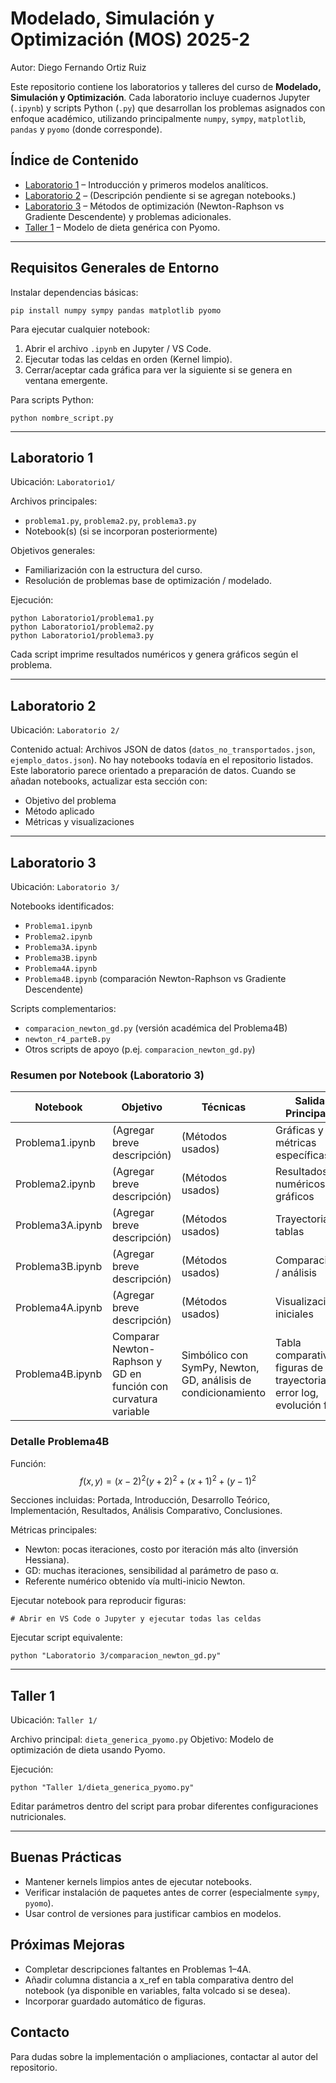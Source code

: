 # Modelado, Simulación y Optimización (MOS) 2025-2

Autor: Diego Fernando Ortiz Ruiz

Este repositorio contiene los laboratorios y talleres del curso de **Modelado, Simulación y Optimización**. Cada laboratorio incluye cuadernos Jupyter (`.ipynb`) y scripts Python (`.py`) que desarrollan los problemas asignados con enfoque académico, utilizando principalmente `numpy`, `sympy`, `matplotlib`, `pandas` y `pyomo` (donde corresponde).

## Índice de Contenido
- [Laboratorio 1](#laboratorio-1) – Introducción y primeros modelos analíticos.
- [Laboratorio 2](#laboratorio-2) – (Descripción pendiente si se agregan notebooks.)
- [Laboratorio 3](#laboratorio-3) – Métodos de optimización (Newton-Raphson vs Gradiente Descendente) y problemas adicionales.
- [Taller 1](#taller-1) – Modelo de dieta genérica con Pyomo.

---
## Requisitos Generales de Entorno
Instalar dependencias básicas:

```
pip install numpy sympy pandas matplotlib pyomo
```

Para ejecutar cualquier notebook:
1. Abrir el archivo `.ipynb` en Jupyter / VS Code.
2. Ejecutar todas las celdas en orden (Kernel limpio).
3. Cerrar/aceptar cada gráfica para ver la siguiente si se genera en ventana emergente.

Para scripts Python:
```
python nombre_script.py
```

---
## Laboratorio 1
Ubicación: `Laboratorio1/`

Archivos principales:
- `problema1.py`, `problema2.py`, `problema3.py`
- Notebook(s) (si se incorporan posteriormente)

Objetivos generales:
- Familiarización con la estructura del curso.
- Resolución de problemas base de optimización / modelado.

Ejecución:
```
python Laboratorio1/problema1.py
python Laboratorio1/problema2.py
python Laboratorio1/problema3.py
```
Cada script imprime resultados numéricos y genera gráficos según el problema.

---
## Laboratorio 2
Ubicación: `Laboratorio 2/`

Contenido actual: Archivos JSON de datos (`datos_no_transportados.json`, `ejemplo_datos.json`). No hay notebooks todavía en el repositorio listados. Este laboratorio parece orientado a preparación de datos. Cuando se añadan notebooks, actualizar esta sección con:
- Objetivo del problema
- Método aplicado
- Métricas y visualizaciones

---
## Laboratorio 3
Ubicación: `Laboratorio 3/`

Notebooks identificados:
- `Problema1.ipynb`
- `Problema2.ipynb`
- `Problema3A.ipynb`
- `Problema3B.ipynb`
- `Problema4A.ipynb`
- `Problema4B.ipynb` (comparación Newton-Raphson vs Gradiente Descendente)

Scripts complementarios:
- `comparacion_newton_gd.py` (versión académica del Problema4B)
- `newton_r4_parteB.py`
- Otros scripts de apoyo (p.ej. `comparacion_newton_gd.py`)

### Resumen por Notebook (Laboratorio 3)
| Notebook | Objetivo | Técnicas | Salidas Principales |
|----------|----------|----------|---------------------|
| Problema1.ipynb | (Agregar breve descripción) | (Métodos usados) | Gráficas y métricas específicas |
| Problema2.ipynb | (Agregar breve descripción) | (Métodos usados) | Resultados numéricos / gráficos |
| Problema3A.ipynb | (Agregar breve descripción) | (Métodos usados) | Trayectorias / tablas |
| Problema3B.ipynb | (Agregar breve descripción) | (Métodos usados) | Comparaciones / análisis |
| Problema4A.ipynb | (Agregar breve descripción) | (Métodos usados) | Visualizaciones iniciales |
| Problema4B.ipynb | Comparar Newton-Raphson y GD en función con curvatura variable | Simbólico con SymPy, Newton, GD, análisis de condicionamiento | Tabla comparativa, figuras de trayectorias, error log, evolución f y ||grad|| |

### Detalle Problema4B
Función:
$$f(x,y) = (x-2)^2 (y+2)^2 + (x+1)^2 + (y-1)^2$$

Secciones incluidas: Portada, Introducción, Desarrollo Teórico, Implementación, Resultados, Análisis Comparativo, Conclusiones.

Métricas principales:
- Newton: pocas iteraciones, costo por iteración más alto (inversión Hessiana).
- GD: muchas iteraciones, sensibilidad al parámetro de paso α.
- Referente numérico obtenido vía multi-inicio Newton.

Ejecutar notebook para reproducir figuras:
```
# Abrir en VS Code o Jupyter y ejecutar todas las celdas
```
Ejecutar script equivalente:
```
python "Laboratorio 3/comparacion_newton_gd.py"
```

---
## Taller 1
Ubicación: `Taller 1/`

Archivo principal: `dieta_generica_pyomo.py`
Objetivo: Modelo de optimización de dieta usando Pyomo.

Ejecución:
```
python "Taller 1/dieta_generica_pyomo.py"
```
Editar parámetros dentro del script para probar diferentes configuraciones nutricionales.

---
## Buenas Prácticas
- Mantener kernels limpios antes de ejecutar notebooks.
- Verificar instalación de paquetes antes de correr (especialmente `sympy`, `pyomo`).
- Usar control de versiones para justificar cambios en modelos.

## Próximas Mejoras
- Completar descripciones faltantes en Problemas 1–4A.
- Añadir columna distancia a x_ref en tabla comparativa dentro del notebook (ya disponible en variables, falta volcado si se desea).
- Incorporar guardado automático de figuras.

## Contacto
Para dudas sobre la implementación o ampliaciones, contactar al autor del repositorio.
